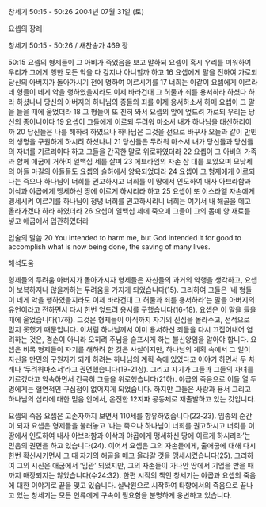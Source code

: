 창세기 50:15 - 50:26 
2004년 07월 31일 (토)

요셉의 장례



창세기 50:15 - 50:26 / 새찬송가 469 장


50:15 요셉의 형제들이 그 아비가 죽었음을 보고 말하되 요셉이 혹시 우리를 미워하여 우리가 그에게 행한 모든 악을 다 갚지나 아니할까 하고 16 요셉에게 말을 전하여 가로되 당신의 아버지가 돌아가시기 전에 명하여 이르시기를 17 너희는 이같이 요셉에게 이르라 네 형들이 네게 악을 행하였을지라도 이제 바라건대 그 허물과 죄를 용서하라 하셨다 하라 하셨나니 당신의 아버지의 하나님의 종들의 죄를 이제 용서하소서 하매 요셉이 그 말을 들을 때에 울었더라 18 그 형들이 또 친히 와서 요셉의 앞에 엎드려 가로되 우리는 당신의 종이니이다 19 요셉이 그들에게 이르되 두려워 마소서 내가 하나님을 대신하리이까 20 당신들은 나를 해하려 하였으나 하나님은 그것을 선으로 바꾸사 오늘과 같이 만민의 생명을 구원하게 하시려 하셨나니 21 당신들은 두려워 마소서 내가 당신들과 당신들의 자녀를 기르리이다 하고 그들을 간곡한 말로 위로하였더라 22 요셉이 그 아비의 가족과 함께 애굽에 거하여 일백십 세를 살며 23 에브라임의 자손 삼 대를 보았으며 므낫세의 아들 마길의 아들들도 요셉의 슬하에서 양육되었더라 24 요셉이 그 형제에게 이르되 나는 죽으나 하나님이 너희를 권고하시고 너희를 이 땅에서 인도하여 내사 아브라함과 이삭과 야곱에게 맹세하신 땅에 이르게 하시리라 하고 25 요셉이 또 이스라엘 자손에게 맹세시켜 이르기를 하나님이 정녕 너희를 권고하시리니 너희는 여기서 내 해골을 메고 올라가겠다 하라 하였더라 26 요셉이 일백십 세에 죽으매 그들이 그의 몸에 향 재료를 넣고 애굽에서 입관하였더라 

입술의 말씀 
20 You intended to harm me, but God intended it for good to accomplish what is now being done, the saving of many lives.

해석도움





형제들의 두려움 
아버지가 돌아가시자 형제들은 자신들의 과거의 악행을 생각하고, 요셉이 보복하지나 않을까하는 두려움을 가지게 되었습니다(15). 그리하여 그들은 ‘네 형들이 네게 악을 행하였을지라도 이제 바라건대 그 허물과 죄를 용서하라’는 말을 아버지의 유언이라고 전하면서 다시 한번 엎드려 용서를 구했습니다(16-18). 요셉은 이 말을 들을 때에 울었습니다(17하). 그것은 형제들이 아직까지 자기의 진심을 몰라주고, 전적으로 믿지 못했기 때문입니다. 이처럼 하나님께서 이미 용서하신 죄들을 다시 끄집어내어 염려하는 것은, 겸손이 아니라 오히려 주님을 슬프시게 하는 불신앙임을 알아야 합니다. 요셉은 비록 형제들이 자기를 해하려 한 것은 사실이지만, 하나님의 계획 속에서 그 일이 자신을 만민의 구원자가 되게 하려는 하나님의 계획 속에 있었다고 이야기 하면서 두 차례나 ‘두려워마소서’라고 권면했습니다(19-21상). 그리고 자기가 그들과 그들의 자녀를 기르겠다고 약속하면서 간곡히 그들을 위로했습니다(21하). 야곱의 죽음으로 이들 열 두 명에게는 혈연적인 구심점이 없어지게 되었습니다. 하지만 그들은 사랑과 용서 그리고 하나님의 섭리에 대한 믿음 안에서, 온전한 12지파 공동체로 재출발하고 있는 것입니다. 

요셉의 죽음 
요셉은 고손자까지 보면서 110세를 향유하였습니다(22-23). 임종의 순간이 되자 요셉은 형제들을 불러놓고 ‘나는 죽으나 하나님이 너희를 권고하시고 너희를 이 땅에서 인도하여 내사 아브라함과 이삭과 야곱에게 맹세하신 땅에 이르게 하시리라’는 믿음의 권면을 하고 있습니다(24). 이어서 요셉은 그의 자손들에게, 출애굽에 대해 다시 한번 확신시키면서 그 때 자기의 해골을 메고 올라갈 것을 맹세시켰습니다(25). 그리하여 그의 시신은 애굽에서 ‘입관’ 되었지만, 그의 자손들이 가나안 땅에서 기업을 받을 때까지 매장되지는 않았습니다(수24:32). 한편 시작의 책인 창세기는 야곱과 요셉의 죽음에 대한 이야기로 끝을 맺고 있습니다. 실낙원으로 시작하여 타향에서의 죽음으로 끝나고 있는 창세기는 모든 인류에게 구속이 필요함을 분명하게 웅변하고 있습니다.